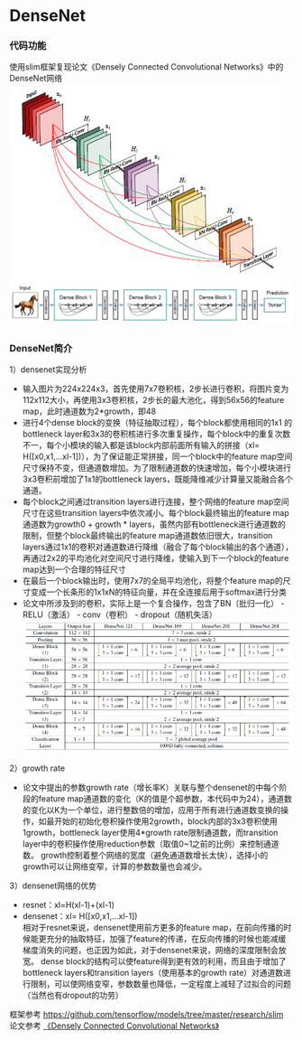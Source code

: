 ﻿# DenseNet  

### 代码功能   
使用slim框架复现论文《Densely Connected Convolutional Networks》中的DenseNet网络  
![](./pic/densenet1.png 'densenet1')   
![](./pic/densenet2.png 'densenet2')   

### DenseNet简介   
1）densenet实现分析  
- 输入图片为224x224x3，首先使用7x7卷积核，2步长进行卷积，将图片变为112x112大小，再使用3x3卷积核，2步长的最大池化，得到56x56的feature map，此时通道数为2*growth，即48    
- 进行4个dense block的变换（特征抽取过程），每个block都使用相同的1x1 的bottleneck layer和3x3的卷积核进行多次重复操作，每个block中的重复次数不一，每个小模块的输入都是该block内部前面所有输入的拼接（xl= H([x0,x1,...xl-1])），为了保证能正常拼接，同一个block中的feature map空间尺寸保持不变，但通道数增加。为了限制通道数的快速增加，每个小模块进行3x3卷积前增加了1x1的bottleneck layers，既能降维减少计算量又能融合各个通道。  
- 每个block之间通过transition layers进行连接，整个网络的feature map空间尺寸在这些transition layers中依次减小。每个block最终输出的feature map通道数为growth0 + growth * layers，虽然内部有bottleneck进行通道数的限制，但整个block最终输出的feature map通道数依旧很大，transition layers通过1x1的卷积对通道数进行降维（融合了每个block输出的各个通道），再通过2x2的平均池化对空间尺寸进行降维，使输入到下一个block的feature map达到一个合理的特征尺寸  
- 在最后一个block输出时，使用7x7的全局平均池化，将整个feature map的尺寸变成一个长条形的1x1xN的特征向量，并在全连接后用于softmax进行分类
- 论文中所涉及到的卷积，实际上是一个复合操作，包含了BN（批归一化） - RELU（激活） - conv（卷积） - dropout（随机失活）  
![](./pic/densenet3.png 'densenet3')   

2）growth rate  
- 论文中提出的参数growth rate（增长率K）关联与整个densenet的中每个阶段的feature map通道数的变化（K的值是个超参数，本代码中为24），通道数的变化以K为一个单位，进行整数倍的增加，应用于所有进行通道数变换的操作，如最开始的初始化卷积操作使用2growth，block内部的3x3卷积使用1growth，bottleneck layer使用4*growth rate限制通道数，而transition layer中的卷积操作使用reduction参数（取值0~1之前的比例）来控制通道数。 growth控制着整个网络的宽度（避免通道数增长太快），选择小的growth可以让网络变窄，计算的参数数量也会减少。  
  
3）densenet网络的优势  
- resnet：xl=H(xl-1)+(xl-1)  
- densenet：xl= H([x0,x1,...xl-1])  
相对于resnet来说，densenet使用前方更多的feature map，在前向传播的时候能更充分的抽取特征，加强了feature的传递，在反向传播的时候也能减缓梯度消失的问题，也正因为如此，对于densenet来说，网络的深度限制会放宽。
dense block的结构可以使feature得到更有效的利用，而且由于增加了bottleneck layers和transition layers（使用基本的growth rate）对通道数进行限制，可以使网络变窄，参数数量也降低，一定程度上减轻了过拟合的问题（当然也有dropout的功劳）  




框架参考  https://github.com/tensorflow/models/tree/master/research/slim   
论文参考 [《Densely Connected Convolutional Networks》](https://arxiv.org/abs/1608.06993)   